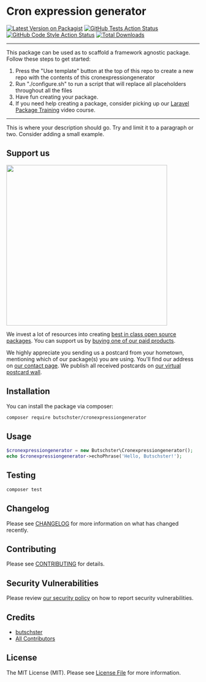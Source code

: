 # Cron expression generator

[![Latest Version on Packagist](https://img.shields.io/packagist/v/butschster/cronexpressiongenerator.svg?style=flat-square)](https://packagist.org/packages/butschster/cronexpressiongenerator)
[![GitHub Tests Action Status](https://img.shields.io/github/workflow/status/butschster/cronexpressiongenerator/run-tests?label=tests)](https://github.com/butschster/cronexpressiongenerator/actions?query=workflow%3ATests+branch%3Amaster)
[![GitHub Code Style Action Status](https://img.shields.io/github/workflow/status/butschster/cronexpressiongenerator/Check%20&%20fix%20styling?label=code%20style)](https://github.com/butschster/cronexpressiongenerator/actions?query=workflow%3A"Check+%26+fix+styling"+branch%3Amaster)
[![Total Downloads](https://img.shields.io/packagist/dt/butschster/cronexpressiongenerator.svg?style=flat-square)](https://packagist.org/packages/butschster/cronexpressiongenerator)

---
This package can be used as to scaffold a framework agnostic package. Follow these steps to get started:

1. Press the "Use template" button at the top of this repo to create a new repo with the contents of this cronexpressiongenerator
2. Run "./configure.sh" to run a script that will replace all placeholders throughout all the files
3. Have fun creating your package.
4. If you need help creating a package, consider picking up our <a href="https://laravelpackage.training">Laravel Package Training</a> video course.
---

This is where your description should go. Try and limit it to a paragraph or two. Consider adding a small example.

## Support us

[<img src="https://github-ads.s3.eu-central-1.amazonaws.com/CronExpressionGenerator.jpg?t=1" width="419px" />](https://spatie.be/github-ad-click/CronExpressionGenerator)

We invest a lot of resources into creating [best in class open source packages](https://spatie.be/open-source). You can support us by [buying one of our paid products](https://spatie.be/open-source/support-us).

We highly appreciate you sending us a postcard from your hometown, mentioning which of our package(s) you are using. You'll find our address on [our contact page](https://spatie.be/about-us). We publish all received postcards on [our virtual postcard wall](https://spatie.be/open-source/postcards).

## Installation

You can install the package via composer:

```bash
composer require butschster/cronexpressiongenerator
```

## Usage

```php
$cronexpressiongenerator = new Butschster\Cronexpressiongenerator();
echo $cronexpressiongenerator->echoPhrase('Hello, Butschster!');
```

## Testing

```bash
composer test
```

## Changelog

Please see [CHANGELOG](CHANGELOG.md) for more information on what has changed recently.

## Contributing

Please see [CONTRIBUTING](.github/CONTRIBUTING.md) for details.

## Security Vulnerabilities

Please review [our security policy](../../security/policy) on how to report security vulnerabilities.

## Credits

- [butschster](https://github.com/butschster)
- [All Contributors](../../contributors)

## License

The MIT License (MIT). Please see [License File](LICENSE.md) for more information.
